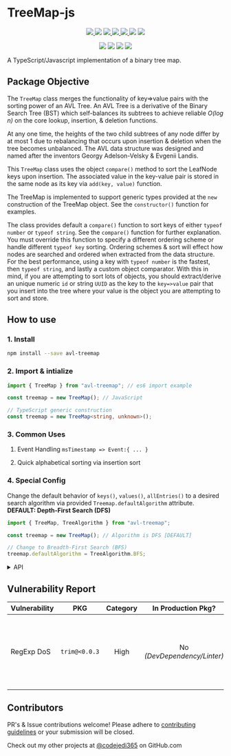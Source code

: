 # TreeMap-js

<p align="center">
  <a href="https://www.npmjs.com/package/avl-treemap.js">
    <img src="https://img.shields.io/npm/v/avl-treemap.js" />
  </a>
  <img src="https://img.shields.io/npm/l/avl-treemap.js?color=yellow">
  <a href="https://github.com/codejedi365/avl-treemap/blob/main/CHANGELOG.md">
    <img src="https://img.shields.io/badge/&#9741-changelog-yellow">
  </a>
  <a href="https://github.com/codejedi365/avl-treemap/actions/workflows/ci.yml">
    <img src="https://github.com/codejedi365/avl-treemap/actions/workflows/ci.yml/badge.svg" >
  </a>
  <a href="https://github.com/codejedi365/avl-treemap/issues">
    <img src="https://img.shields.io/github/issues/codejedi365/avl-treemap">
  </a>
  <img src="https://img.shields.io/badge/dependencies-0-success">
  <img src="https://img.shields.io/snyk/vulnerabilities/npm/avl-treemap.js">
</p>
<p align="center">
  <img src="https://img.shields.io/npm/dependency-version/avl-treemap.js/dev/webpack">
  <img src="https://img.shields.io/node/v-lts/avl-treemap.js?color=blue">
  <img src="https://img.shields.io/bundlephobia/min/avl-treemap.js" />
  <img src="https://img.shields.io/github/last-commit/codejedi365/avl-treemap">
</p>

A TypeScript/Javascript implementation of a binary tree map.

## Package Objective

The `TreeMap` class merges the functionality of key=>value pairs with the
sorting power of an AVL Tree. An AVL Tree is a derivative of the Binary Search
Tree (BST) which self-balances its subtrees to achieve reliable _O(log n)_ on
the core lookup, insertion, & deletion functions.

At any one time, the heights of the two child subtrees of any node differ by at
most 1 due to rebalancing that occurs upon insertion & deletion when the tree
becomes unbalanced. The AVL data structure was designed and named after the
inventors Georgy Adelson-Velsky & Evgenii Landis.

This `TreeMap` class uses the object `compare()` method to sort the LeafNode
keys upon insertion. The associated value in the key-value pair is stored in the
same node as its key via `add(key, value)` function.

The TreeMap is implemented to support generic types provided at the `new`
construction of the TreeMap object. See the `constructor()` function for
examples.

The class provides default a `compare()` function to sort keys of either
`typeof number` or `typeof string`. See the `compare()` function for further
explanation. You must override this function to specify a different ordering
scheme or handle different `typeof key` sorting. Ordering schemes & sort will
effect how nodes are searched and ordered when extracted from the data
structure. For the best performance, using a key with `typeof number` is the
fastest, then `typeof string`, and lastly a custom object comparator. With this
in mind, if you are attempting to sort lots of objects, you should
extract/derive an unique numeric `id` or string `UUID` as the key to the
`key=>value` pair that you insert into the tree where your value is the object
you are attempting to sort and store.

## How to use

### 1. Install

```sh
npm install --save avl-treemap
```

### 2. Import & intialize

```js
import { TreeMap } from "avl-treemap"; // es6 import example

const treemap = new TreeMap(); // JavaScript
```

```ts
// TypeScript generic construction
const treemap = new TreeMap<string, unknown>();
```

### 3. Common Uses

1.  Event Handling `msTimestamp => Event:{ ... }`

2.  Quick alphabetical sorting via insertion sort

### 4. Special Config

Change the default behavior of `keys()`, `values()`, `allEntries()` to a desired
search algorithm via provided `Treemap.defaultAlgorithm` attribute. **DEFAULT:
Depth-First Search (DFS)**

```ts
import { TreeMap, TreeAlgorithm } from "avl-treemap";

const treemap = new TreeMap(); // Algorithm is DFS [DEFAULT]

// Change to Breadth-First Search (BFS)
treemap.defaultAlgorithm = TreeAlgorithm.BFS;
```

<details>
<summary size="2">API</summary>

## API

<!-- lint disable no-emphasis-as-heading -->

User examples of the API can be found in the unit test file
[`treemap.test.ts`](https://github.com/codejedi365/avl-treemap/blob/main/src/__tests__/treemap.test.ts).

### `ENUM TreeAlgorithm`

Defined constanjs to define supported search algorithms for traversing a binary
tree.

**`ENUM TreeAlgorithm.DFS`**

**`ENUM TreeAlgorithm.BFS`**

### `TreeMap`

**`defaultAlgorithm: TreeAlgorithm`**

Enum to specify which search algorithm to use by default in methods. See
[TreeAlgorithm](#enum-treealgorithm) for possible values.

**`constructor(): new TreeMap`**

Creates a new `TreeMap` object with 0 nodes. Initializes with DFS as the
`defaultAlgorithm`.

Example use:

```ts
// 1. Explicit type mapping
const numbertree = new TreeMap<number, unknown>();

// 2. Dynamic type mapping
const key: string = "alphanumeric";
const data: number = 1;
const treemap = new TreeMap<typeof key, typeof data>();
```

**`first(): T | false`**

Finds the value of the first key in the dataset determined by the depth-first
search algorithm

**`firstKey(): K | false`**

Finds the first key in the dataset determined via the depth-first search
algorithm

**`last(): T | false`**

Finds the value with the last key in the dataset determined by the depth-first
search algorithm

**`lastKey(): K | false`**

Finds the last key in the dataset determined via the depth-first search
algorithm

**`fetch(key: K): T | null`**

Finds the value/data of the key=>value pair contained in the tree's nodes which
matches the specified key. Function returns the data stored by the specified key
or `NULL` if the key is not found.

**`isKey(key: K): boolean`**

Determines if a specified key is in the TreeMap. The function returns `True` if
key exists, otherwise `False`.

**`keys(): K[]`**

Returns all keys in the TreeMap according to the set `defaultAlgorithm`.

**`dfsKeys(): K[]`**

Returns all keys in the TreeMap defined by a Depth-First Search regardless of
the value of `treemap.defaultAlgorithm`.

**`bfsKeys(): K[]`**

Returns all keys in the TreeMap defined by a Breadth-First Search regardless of
the value of `treemap.defaultAlgorithm`.

**`values(): T[]`**

Returns all values in the TreeMap according to the order of keys found via the
set `defaultAlgorithm`.

**`dfsValues(): T[]`**

Returns all values in the TreeMap defined by a Depth-First Search of the
associated keys regardless of the value of `treemap.defaultAlgorithm`.

**`bfsValues(): T[]`**

Returns all values in the TreeMap defined by a Breadth-First Search of the
associated keys regardless of the value of `treemap.defaultAlgorithm`.

**`allEntries(): [K, T][]`**

Returns all key-value pairs as an entry `[key, value]` according to the order of
keys found via the set `defaultAlgorithm`.

**`dfsEntries(): [K, T][]`**

Returns all key-value pairs as an entry `[key, value]` according to the order of
a Depth-First Search, regardless of the value of `treemap.defaultAlgorithm`.

**`bfsEntries(): [K, T][]`**

Returns all key-value pairs as an entry `[key, value]` according to the order of
a Breadth-First Search, regardless of the value of `treemap.defaultAlgorithm`.

**`size(): number`**

Counts and returns the number of nodes in the TreeMap. An empty map will return
`0`.

**`height(): number`**

Counts and returns the number of layers in the TreeMap. An empty map will return
`0`.

**`add(key: K, value: T): TreeMap<K, T>`**

Creates and inserts a key=>value node into the TreeMap. The function returns
this TreeMap instance for function chaining if desired.

**`merge(tree: TreeMap<K, T>): TreeMap<K, T> | false`**

Merges 2 TreeMaps into 1. All nodes in the `tree` parameter are incrementally
extracted and inserted into the current TreeMap instance. If successful, The
function returns this adjusted TreeMap instance for function chaining, or
`False` on failure

**WARNING: Node keys in the provided tree that match keys in this tree will be
overwritten with the data in the provided tree.**

**`remove(key: K): T | false`**

Removes a node and returns the associated data based on a given key. Returns
`false` if key is not found.

**`removeAll(): TreeMap<K, T>`**

Quickly removes all nodes & values from TreeMap. The function returns this
TreeMap instance for function chaining if desired.

**`dfTraversal<R>(nodeHandlerFn: (this: TreeMap<K, T>, head: LeafNode<K, T>, visited: R[]) => void): R[]`**

Performs a Depth-First traversal across the TreeMap and perform a custom
programable operation as each node is visited.

To interrupt and return from the DFS with the data collected, the
`nodeHanlderFn` can throw a `StopSearchException` which will be caught by this
function and the persistent array of collected data returned.

For Typescript, the generic type R should be provided to define the type of the
objects that exist in the array that will be returned from this function. It is
guaranteed to be an array by this function definition.

The nodeHandlerFn will be called when each node is visited. It is passed the
current node and the persistent array that can store data between each function
call each. The persistent array `visited` is returned after the last node is
visited or when a StopSearchException has been thrown.

```ts
const treemap = new TreeMap<number, string>();
[
  [1, "one"],
  [2, "two"],
  [3, "three"]
].forEach(([key, data]) => {
  customTMap.add(key, data);
});

// Extract data from only odd keys via DFS
const result = treemap.dfTraversal<string>((node, captureArray) => {
  if (node.key % 2 === 1) {
    captureArray.push(node.data);
  }
});
console.log(result); // [ "one", "three" ]
```

**`bfTraversal<R>(nodeHandlerFn: (this: TreeMap<K, T>, currentNode: LeafNode<K, T>, visited: R[], depth: number) => void): R[]`**

Performs a Breadth-First traversal across the TreeMap and perform a custom
programable operation as each node is visited.

To interrupt and return from the BFS with the data collected, the
`nodeHanlderFn` can throw a `StopSearchException` which will be caught by this
function and the persistent array of collected data returned.

For Typescript, the generic type R should be provided to define the type of the
objects that exist in the array that will be returned from this function. It is
guaranteed to be an array by this function definition.

The nodeHandlerFn will be called when each node is visited. It is passed the
current node and the persistent array that can store data between each function
call each. The persistent array `visited` is returned after the last node is
visited or when a StopSearchException has been thrown.

```ts
const treemap = new TreeMap<number, string>();
[
  [3, "three"],
  [1, "one"],
  [2, "two"],
  [4, "four"]
].forEach(([key, data]) => {
  customTMap.add(key, data);
});

// Extract data from only even keys via BFS
const result = treemap.bfTraversal<string>((node, captureArray) => {
  if (node.key % 2 === 0) {
    captureArray.push(node.data);
  }
});
console.log(result); // [ "four", "two" ]
```

**`subtree(start: K): TreeMap<K, T> | false`**

Takes a specific key and creates a shallow cloned subtree of that portion of the
tree. The new TreeMap will have a root node of the node found from the provided
and all of its descendants. It will also duplicate the original configuration of
the parent tree. See `sliceTree()` for details.

**WARNING: This is a shallow copy of the descendents, it is up to the user to
remove the reference in the parent tree to this subtree.**

The function returns `False` if the key provided was not found.

**`compare(this: void, node1: LeafNode<K, T>, node2: LeafNode<K, T | null>): -1 | 0 | 1`**

Defines the sorting algorithm for nodes in this BST. This is expected to be
overriden by a users implementation unless they want to use the default
ascending numberic sorting or ascending ASCII string sort (`0,1,2,...n` \|\|
`a,b,c,...z`). Keys that are strings of numberic values will be converted to
numbers for comparison if they are both numeric.

If not overridden, this function passes the nodes off to the generic static
comparison function of the TreeMap class to perform the default action

If this function is overridden, it must return `-1 || 0 || 1` to indicate to the
tree sorting algorithm whether to replace the current node, or which side should
it continue to traverse (-1 = left, 1 = right).

- @param node1 base node in which to determine current position in tree
- @param node2 node being evaluated for if it should be in front(left) or
  behind(right) the base node
- @returns `-1` if node2 should be in to the left of node1, `+1` if on the
  right, or `0` if keys are equal

```ts
// Example
const customTMap = new TreeMap<number, string>();

// Custom compare function (Descending Order)
customTMap.compare = function descOrder(node1, node2) {
  return node1.key > node2.key ? 1 : node1.key < node2.key ? -1 : 0;
};

// Load data
[
  [1, "one"],
  [2, "two"],
  [3, "three"]
].forEach(([key, data]) => {
  customTMap.add(key, data);
});

console.log(customTMap.dfsKeys()); // [ 3, 2, 1 ]
```

**`toString(): string`**

Converts TreeMap to human readable representation. Returns a string in the
format:

```
"TreeMap:{ root:[key=value], dfs:[[key, data], entryN, ...] }"
```

**`print(): void`**

Prints the serialized version of this TreeMap to `console`.

### `[INTERNAL] LeafNode`

The internal generic class for defining a node within the binary tree. It
maintains a key of generic type K, the associated data of type T, and the
references to it's parent and descendents which are other LeafNodes within the
tree similar to a Linked List Node.

### `StopSearchException`

Exception to throw inside a custom traversal function to cause an interrupt that
terminates the search algorithm and returns immediately. `StopSearchException`
extends the built-in `Error` class.

**`constructor(message?: string): new StopSearchException`**

Creates a new `StopSearchException` object. If a `message` is provided it will
be passed to the Error superclass upon instantiation. The message currently has
no effect or use.

Examples:

```ts
// 1. No message (default returns Exception name)
throw new StopSearchException();

// 2. Custom message
throw new StopSearchException("Custom Message");
```

<!-- lint enable no-emphasis-as-heading -->
</details>

## Vulnerability Report

| Vulnerability |      PKG      | Category |     In Production Pkg?      | Notes                                                               |
| ------------- | :-----------: | :------: | :-------------------------: | ------------------------------------------------------------------- |
| RegExp DoS    | `trim@<0.0.3` |   High   | No _(DevDependency/Linter)_ | waiting for `remark-parse@9` release, owner will not patch `v8.0.3` |

## Contributors

PR's & Issue contributions welcome! Please adhere to
[contributing guidelines](https://github.com/codejedi365/avl-treemap/blob/main/CONTRIBUTING.md)
or your submission will be closed.

<!-- ## Future Features -->

<!-- ## Extras -->

Check out my other projects at [@codejedi365](https://github.com/codejedi365) on
GitHub.com
